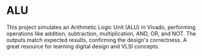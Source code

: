 # ALU
This project simulates an Arithmetic Logic Unit (ALU) in Vivado, performing operations like addition, subtraction, multiplication, AND, OR, and NOT. The outputs match expected results, confirming the design's correctness. A great resource for learning digital design and VLSI concepts.
